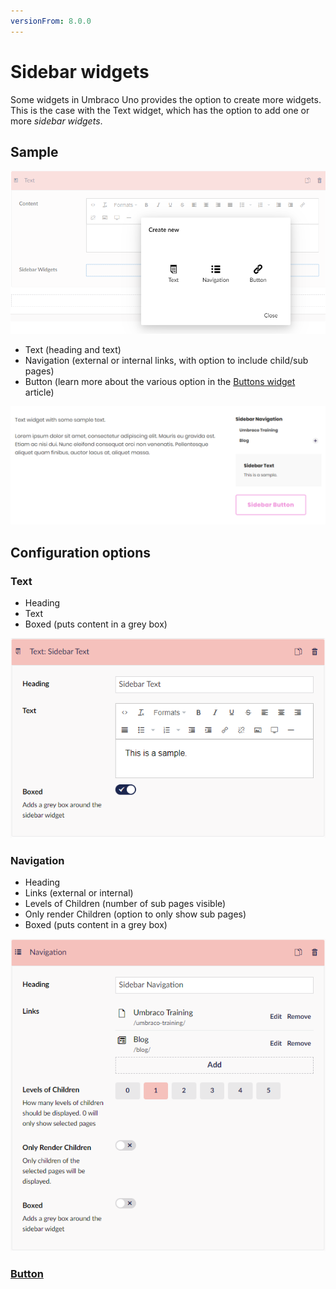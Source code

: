 ```yaml
---
versionFrom: 8.0.0
---
```


# Sidebar widgets

Some widgets in Umbraco Uno provides the option to create more widgets. This is the case with the Text widget, which has the option to add one or more *sidebar widgets*.

## Sample

![The three sidebar widgets available](images/sidebarwidgets-options.png)

* Text (heading and text)
* Navigation (external or internal links, with option to include child/sub pages)
* Button (learn more about the various option in the [Buttons widget](../Buttons) article)

![A visual sample of all three sidebar widgets](images/sidebarwidgets-samples.png)

## Configuration options

### Text

* Heading
* Text
* Boxed (puts content in a grey box)

![Config options for the text sidebar](images/sidebarwidgets-text-config.png)

### Navigation

* Heading
* Links (external or internal)
* Levels of Children (number of sub pages visible)
* Only render Children (option to only show sub pages)
* Boxed (puts content in a grey box)

![Config options for the navigation sidebar](images/sidebarwidgets-nav-config.png)

### [Button](../Buttons)
